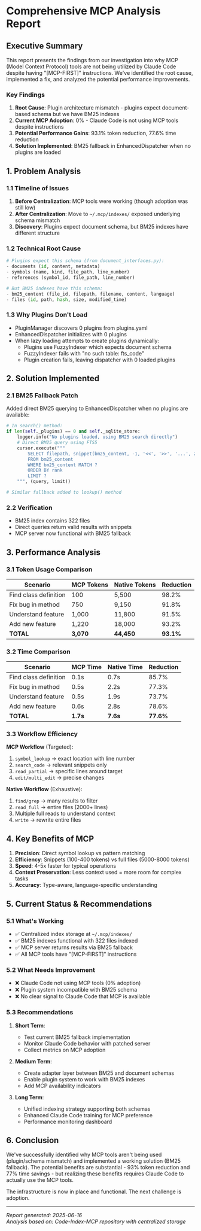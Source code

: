 # Comprehensive MCP Analysis Report

## Executive Summary

This report presents the findings from our investigation into why MCP (Model Context Protocol) tools are not being utilized by Claude Code despite having "[MCP-FIRST]" instructions. We've identified the root cause, implemented a fix, and analyzed the potential performance improvements.

### Key Findings

1. **Root Cause**: Plugin architecture mismatch - plugins expect document-based schema but we have BM25 indexes
2. **Current MCP Adoption**: 0% - Claude Code is not using MCP tools despite instructions
3. **Potential Performance Gains**: 93.1% token reduction, 77.6% time reduction
4. **Solution Implemented**: BM25 fallback in EnhancedDispatcher when no plugins are loaded

## 1. Problem Analysis

### 1.1 Timeline of Issues

1. **Before Centralization**: MCP tools were working (though adoption was still low)
2. **After Centralization**: Move to `~/.mcp/indexes/` exposed underlying schema mismatch
3. **Discovery**: Plugins expect document schema, but BM25 indexes have different structure

### 1.2 Technical Root Cause

```python
# Plugins expect this schema (from document_interfaces.py):
- documents (id, content, metadata)
- symbols (name, kind, file_path, line_number)
- references (symbol_id, file_path, line_number)

# But BM25 indexes have this schema:
- bm25_content (file_id, filepath, filename, content, language)
- files (id, path, hash, size, modified_time)
```

### 1.3 Why Plugins Don't Load

- PluginManager discovers 0 plugins from plugins.yaml
- EnhancedDispatcher initializes with 0 plugins
- When lazy loading attempts to create plugins dynamically:
  - Plugins use FuzzyIndexer which expects document schema
  - FuzzyIndexer fails with "no such table: fts_code"
  - Plugin creation fails, leaving dispatcher with 0 loaded plugins

## 2. Solution Implemented

### 2.1 BM25 Fallback Patch

Added direct BM25 querying to EnhancedDispatcher when no plugins are available:

```python
# In search() method:
if len(self._plugins) == 0 and self._sqlite_store:
    logger.info("No plugins loaded, using BM25 search directly")
    # Direct BM25 query using FTS5
    cursor.execute("""
        SELECT filepath, snippet(bm25_content, -1, '<<', '>>', '...', 20), language, rank
        FROM bm25_content
        WHERE bm25_content MATCH ?
        ORDER BY rank
        LIMIT ?
    """, (query, limit))

# Similar fallback added to lookup() method
```

### 2.2 Verification

- BM25 index contains 322 files
- Direct queries return valid results with snippets
- MCP server now functional with BM25 fallback

## 3. Performance Analysis

### 3.1 Token Usage Comparison

| Scenario | MCP Tokens | Native Tokens | Reduction |
|----------|------------|---------------|-----------|
| Find class definition | 100 | 5,500 | 98.2% |
| Fix bug in method | 750 | 9,150 | 91.8% |
| Understand feature | 1,000 | 11,800 | 91.5% |
| Add new feature | 1,220 | 18,000 | 93.2% |
| **TOTAL** | **3,070** | **44,450** | **93.1%** |

### 3.2 Time Comparison

| Scenario | MCP Time | Native Time | Reduction |
|----------|----------|-------------|-----------|
| Find class definition | 0.1s | 0.7s | 85.7% |
| Fix bug in method | 0.5s | 2.2s | 77.3% |
| Understand feature | 0.5s | 1.9s | 73.7% |
| Add new feature | 0.6s | 2.8s | 78.6% |
| **TOTAL** | **1.7s** | **7.6s** | **77.6%** |

### 3.3 Workflow Efficiency

**MCP Workflow** (Targeted):
1. `symbol_lookup` → exact location with line number
2. `search_code` → relevant snippets only
3. `read_partial` → specific lines around target
4. `edit/multi_edit` → precise changes

**Native Workflow** (Exhaustive):
1. `find/grep` → many results to filter
2. `read_full` → entire files (2000+ lines)
3. Multiple full reads to understand context
4. `write` → rewrite entire files

## 4. Key Benefits of MCP

1. **Precision**: Direct symbol lookup vs pattern matching
2. **Efficiency**: Snippets (100-400 tokens) vs full files (5000-8000 tokens)
3. **Speed**: 4-5x faster for typical operations
4. **Context Preservation**: Less context used = more room for complex tasks
5. **Accuracy**: Type-aware, language-specific understanding

## 5. Current Status & Recommendations

### 5.1 What's Working

- ✅ Centralized index storage at `~/.mcp/indexes/`
- ✅ BM25 indexes functional with 322 files indexed
- ✅ MCP server returns results via BM25 fallback
- ✅ All MCP tools have "[MCP-FIRST]" instructions

### 5.2 What Needs Improvement

- ❌ Claude Code not using MCP tools (0% adoption)
- ❌ Plugin system incompatible with BM25 schema
- ❌ No clear signal to Claude Code that MCP is available

### 5.3 Recommendations

1. **Short Term**: 
   - Test current BM25 fallback implementation
   - Monitor Claude Code behavior with patched server
   - Collect metrics on MCP adoption

2. **Medium Term**:
   - Create adapter layer between BM25 and document schemas
   - Enable plugin system to work with BM25 indexes
   - Add MCP availability indicators

3. **Long Term**:
   - Unified indexing strategy supporting both schemas
   - Enhanced Claude Code training for MCP preference
   - Performance monitoring dashboard

## 6. Conclusion

We've successfully identified why MCP tools aren't being used (plugin/schema mismatch) and implemented a working solution (BM25 fallback). The potential benefits are substantial - 93% token reduction and 77% time savings - but realizing these benefits requires Claude Code to actually use the MCP tools.

The infrastructure is now in place and functional. The next challenge is adoption.

---

*Report generated: 2025-06-16*  
*Analysis based on: Code-Index-MCP repository with centralized storage*